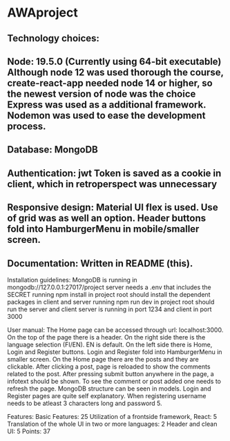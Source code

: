 # AWAproject

Technology choices:
--
Node: 19.5.0 (Currently using 64-bit executable)
Although node 12 was used thorough the course, create-react-app needed node 14 or higher, so the newest version of node was the choice
Express was used as a additional framework. Nodemon was used to ease the development process.
--
Database: MongoDB
--
Authentication: jwt
Token is saved as a cookie in client, which in retroperspect was unnecessary
--
Responsive design: Material UI
flex is used. Use of grid was as well an option. Header buttons fold into HamburgerMenu in mobile/smaller screen.
--
Documentation: Written in README (this).
--

Installation guidelines:
MongoDB is running in mongodb://127.0.0.1:27017/project
server needs a .env that includes the SECRET
running npm install in project root should install the dependent packages in client and server
running npm run dev in project root should run the server and client
server is running in port 1234 and client in port 3000

User manual:
The Home page can be accessed through url: localhost:3000.
On the top of the page there is a header. On the right side there is the language selection (FI/EN). EN is default. 
On the left side there is Home, Login and Register buttons. Login and Register fold into HamburgerMenu in smaller screen.
On the Home page there are the posts and they are clickable. After clicking a post, page is reloaded to show the comments related to the post. 
After pressing submit button anywhere in the page, a infotext should be shown. 
To see the comment or post added one needs to refresh the page. 
MongoDB structure can be seen in models. 
Login and Register pages are quite self explanatory. When registering username needs to be atleast 3 characters long and password 5. 


Features:
Basic Features: 25
Utilization of a frontside framework, React: 5
Translation of the whole UI in two or more languages: 2
Header and clean UI: 5
Points: 37
